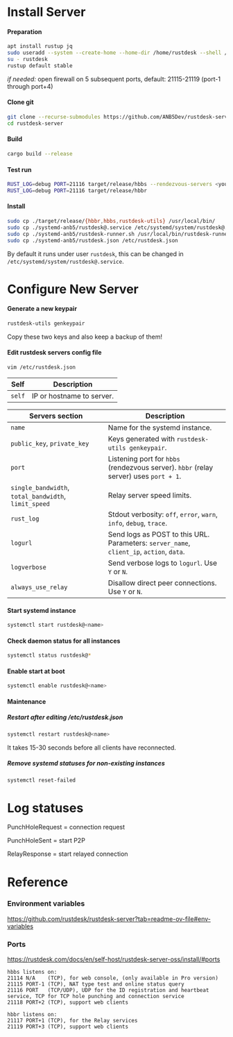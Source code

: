 # Install Server

#### Preparation
```bash
apt install rustup jq
sudo useradd --system --create-home --home-dir /home/rustdesk --shell /usr/bin/bash rustdesk
su - rustdesk
rustup default stable
```
*if needed:* open firewall on 5 subsequent ports, default: 21115-21119 (port-1 through port+4)

#### Clone git
```bash
git clone --recurse-submodules https://github.com/ANB5Dev/rustdesk-server.git
cd rustdesk-server
```

#### Build
```bash
cargo build --release
```

#### Test run
```bash
RUST_LOG=debug PORT=21116 target/release/hbbs --rendezvous-servers <your IP or hostname>:21116 --relay-servers <your IP or hostname>:21117
RUST_LOG=debug PORT=21116 target/release/hbbr
```

#### Install
```bash
sudo cp ./target/release/{hbbr,hbbs,rustdesk-utils} /usr/local/bin/
sudo cp ./systemd-anb5/rustdesk@.service /etc/systemd/system/rustdesk@.service
sudo cp ./systemd-anb5/rustdesk-runner.sh /usr/local/bin/rustdesk-runner.sh
sudo cp ./systemd-anb5/rustdesk.json /etc/rustdesk.json
```
By default it runs under user `rustdesk`, this can be changed in `/etc/systemd/system/rustdesk@.service`.

# Configure New Server

#### Generate a new keypair
```bash
rustdesk-utils genkeypair
```
Copy these two keys and also keep a backup of them!

#### Edit rustdesk servers config file
```bash
vim /etc/rustdesk.json
```
| Self                               | Description |
|------------------------------------|-------------|
| `self`                             | IP or hostname to server. |

| Servers section                    | Description |
|------------------------------------|-------------|
| `name`                             | Name for the systemd instance. |
| `public_key`, `private_key`        | Keys generated with `rustdesk-utils genkeypair`. |
| `port`                             | Listening port for `hbbs` (rendezvous server). `hbbr` (relay server) uses `port + 1`. |
| `single_bandwidth`, `total_bandwidth`, `limit_speed` | Relay server speed limits. |
| `rust_log`                         | Stdout verbosity: `off`, `error`, `warn`, `info`, `debug`, `trace`. |
| `logurl`                           | Send logs as POST to this URL. Parameters: `server_name`, `client_ip`, `action`, `data`. |
| `logverbose`                       | Send verbose logs to `logurl`. Use `Y` or `N`. |
| `always_use_relay`                 | Disallow direct peer connections. Use `Y` or `N`. |

#### Start systemd instance
```bash
systemctl start rustdesk@<name>
```

#### Check daemon status for all instances
```bash
systemctl status rustdesk@*
```

#### Enable start at boot
```bash
systemctl enable rustdesk@<name>
```

#### Maintenance

##### Restart after editing /etc/rustdesk.json
```bash
systemctl restart rustdesk@<name>
```
It takes 15-30 seconds before all clients have reconnected.

##### Remove systemd statuses for non-existing instances
```bash
systemctl reset-failed
```

# Log statuses

PunchHoleRequest = connection request

PunchHoleSent = start P2P

RelayResponse = start relayed connection

# Reference

### Environment variables
https://github.com/rustdesk/rustdesk-server?tab=readme-ov-file#env-variables

### Ports
https://rustdesk.com/docs/en/self-host/rustdesk-server-oss/install/#ports

	hbbs listens on:
	21114 N/A    (TCP), for web console, (only available in Pro version)
	21115 PORT-1 (TCP), NAT type test and online status query
	21116 PORT   (TCP/UDP), UDP for the ID registration and heartbeat service, TCP for TCP hole punching and connection service
	21118 PORT+2 (TCP), support web clients

	hbbr listens on:
	21117 PORT+1 (TCP), for the Relay services
	21119 PORT+3 (TCP), support web clients

<!--
# Outdated / backup

sudo chown -R rustdesk:rustdesk /home/rustdesk /etc/rustdesk.json /usr/local/bin/rustdesk-runner.sh
sudo chmod 750 /usr/local/bin/rustdesk-runner.sh

## link to our fork of hbb_common
cd libs/hbb_common
git remote set-url origin https://github.com/ANB5Dev/hbb_common.git
cd ../..
git config -f .gitmodules submodule.libs/hbb_common.url https://github.com/ANB5Dev/hbb_common
git submodule update --remote libs/hbb_common
git add .gitmodules libs/hbb_common
git commit -m "Updated hbb_common submodule to forked version"
git push origin master
-->
